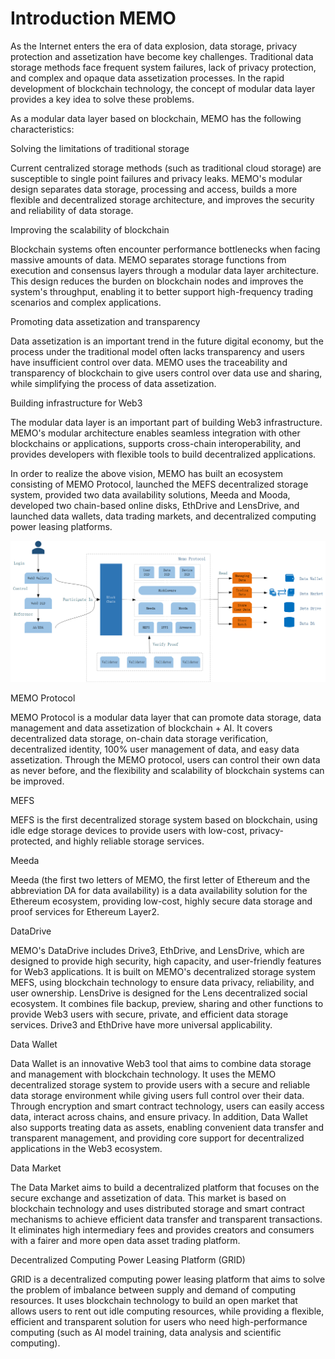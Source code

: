 # Introduction MEMO

As the Internet enters the era of data explosion, data storage, privacy protection and assetization have become key challenges. Traditional data storage methods face frequent system failures, lack of privacy protection, and complex and opaque data assetization processes. In the rapid development of blockchain technology, the concept of modular data layer provides a key idea to solve these problems.

As a modular data layer based on blockchain, MEMO has the following characteristics:

Solving the limitations of traditional storage

Current centralized storage methods (such as traditional cloud storage) are susceptible to single point failures and privacy leaks. MEMO's modular design separates data storage, processing and access, builds a more flexible and decentralized storage architecture, and improves the security and reliability of data storage.

Improving the scalability of blockchain

Blockchain systems often encounter performance bottlenecks when facing massive amounts of data. MEMO separates storage functions from execution and consensus layers through a modular data layer architecture. This design reduces the burden on blockchain nodes and improves the system's throughput, enabling it to better support high-frequency trading scenarios and complex applications.

Promoting data assetization and transparency

Data assetization is an important trend in the future digital economy, but the process under the traditional model often lacks transparency and users have insufficient control over data. MEMO uses the traceability and transparency of blockchain to give users control over data use and sharing, while simplifying the process of data assetization.

Building infrastructure for Web3

The modular data layer is an important part of building Web3 infrastructure. MEMO's modular architecture enables seamless integration with other blockchains or applications, supports cross-chain interoperability, and provides developers with flexible tools to build decentralized applications.

In order to realize the above vision, MEMO has built an ecosystem consisting of MEMO Protocol, launched the MEFS decentralized storage system, provided two data availability solutions, Meeda and Mooda, developed two chain-based online disks, EthDrive and LensDrive, and launched data wallets, data trading markets, and decentralized computing power leasing platforms.

<img src="../images/overview.png" title="" alt="" data-align="center">

MEMO Protocol

MEMO Protocol is a modular data layer that can promote data storage, data management and data assetization of blockchain + AI. It covers decentralized data storage, on-chain data storage verification, decentralized identity, 100% user management of data, and easy data assetization. Through the MEMO protocol, users can control their own data as never before, and the flexibility and scalability of blockchain systems can be improved.

MEFS

MEFS is the first decentralized storage system based on blockchain, using idle edge storage devices to provide users with low-cost, privacy-protected, and highly reliable storage services.

Meeda

Meeda (the first two letters of MEMO, the first letter of Ethereum and the abbreviation DA for data availability) is a data availability solution for the Ethereum ecosystem, providing low-cost, highly secure data storage and proof services for Ethereum Layer2.

DataDrive

MEMO's DataDrive includes Drive3, EthDrive, and LensDrive, which are designed to provide high security, high capacity, and user-friendly features for Web3 applications. It is built on MEMO's decentralized storage system MEFS, using blockchain technology to ensure data privacy, reliability, and user ownership. LensDrive is designed for the Lens decentralized social ecosystem. It combines file backup, preview, sharing and other functions to provide Web3 users with secure, private, and efficient data storage services. Drive3 and EthDrive have more universal applicability.

Data Wallet

Data Wallet is an innovative Web3 tool that aims to combine data storage and management with blockchain technology. It uses the MEMO decentralized storage system to provide users with a secure and reliable data storage environment while giving users full control over their data. Through encryption and smart contract technology, users can easily access data, interact across chains, and ensure privacy. In addition, Data Wallet also supports treating data as assets, enabling convenient data transfer and transparent management, and providing core support for decentralized applications in the Web3 ecosystem.

Data Market

The Data Market aims to build a decentralized platform that focuses on the secure exchange and assetization of data. This market is based on blockchain technology and uses distributed storage and smart contract mechanisms to achieve efficient data transfer and transparent transactions. It eliminates high intermediary fees and provides creators and consumers with a fairer and more open data asset trading platform.

Decentralized Computing Power Leasing Platform (GRID)

GRID is a decentralized computing power leasing platform that aims to solve the problem of imbalance between supply and demand of computing resources. It uses blockchain technology to build an open market that allows users to rent out idle computing resources, while providing a flexible, efficient and transparent solution for users who need high-performance computing (such as AI model training, data analysis and scientific computing).
